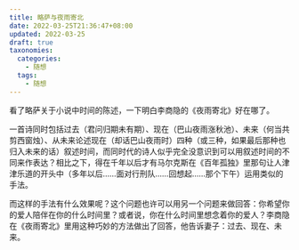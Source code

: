 ```yaml
---
title: 略萨与夜雨寄北
date: 2022-03-25T21:36:47+08:00
updated: 2022-03-25
draft: true
taxonomies:
  categories:
    - 随想
  tags:
    - 随想
---
```


看了略萨关于小说中时间的陈述，一下明白李商隐的《夜雨寄北》好在哪了。

一首诗同时包括过去（君问归期未有期）、现在（巴山夜雨涨秋池）、未来（何当共剪西窗烛）、从未来论述现在（却话巴山夜雨时）四种（或三种，如果最后那种也归入未来的话）叙述时间，而同时代的诗人似乎完全没意识到可以用叙述时间的不同来作表达？相比之下，得在千年以后才有马尔克斯在《百年孤独》里那句让人津津乐道的开头中（多年以后……面对行刑队……回想起……那个下午）运用类似的手法。

而这样的手法有什么效果呢？这个问题也许可以用另一个问题来做回答：你希望你的爱人陪伴在你的什么时间里？或者说，你在什么时间里想念着你的爱人？李商隐在《夜雨寄北》里用这种巧妙的方法做出了回答，他告诉妻子：过去、现在、未来。
<!-- more -->
